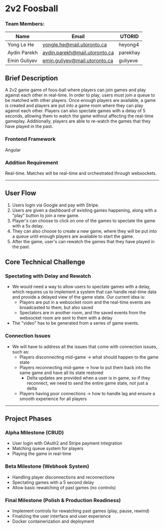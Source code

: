 # 2v2 Foosball

### Team Members:
| Name          | Email                         | UTORID      |
| ------------- | ------------------------------| ----------- |
| Yong Le He    | yongle.he@mail.utoronto.ca    |  heyong4    |
| Aydin Parekh  | aydin.parekh@mail.utoronto.ca |  parekhay   |
| Emin Guliyev  | emin.guliyev@mail.utoronto.ca |  guliyeve   |


## Brief Description
A 2v2 game game of foos-ball where players can join games and play against each other in real-time. In order to play, users must join a queue to be matched with other players. Once enough players are available, a game is created and players are put into a game room where they can play against each other. Players can also spectate games with a delay of 5 seconds, allowing them to watch the game without affecting the real-time gameplay. Additionally, players are able to re-watch the games that they have played in the past.

### Frontend Framework
Angular

### Addition Requirement
Real-time. Matches will be real-time and orchestrated through websockets.

---

## User Flow
1. Users login via Google and pay with Stripe.
2. Users are given a dashboard of existing games happening, along with a "play" button to join a new game.
3. Player's can choose to click on one of the games to spectate the game with a 5s delay.
4. They can also choose to create a new game, where they will be put into a queue until enough players are available to start the game.
5. After the game, user's can rewatch the games that they have played in the past.

## Core Technical Challenge

### Spectating with Delay and Rewatch
- We would need a way to allow users to spectate games with a delay, which requires us to implement a system that can handle real-time data and provide a delayed view of the game state. Our current idea is:
    - Players are put in a websocket room and the real-time events are broadcasted to them, but also saved
    - Spectators are in another room, and the saved events from the websocket room are sent to them with a delay
- The "video" has to be generated from a series of game events.

### Connection Issues
- We will have to address all the issues that come with connection issues, such as:
    - Players disconnecting mid-game -> what should happen to the game state
    - Players reconnecting mid-game -> how to put them back into the same game and have all its state restored
        - Delta updates are provided when a user is in game, so if they reconnect, we need to send the entire game state, not just a delta
    - Players having poor connections -> how to handle lag and ensure a smooth experience for all players

---

## Project Phases

### Alpha Milestone (CRUD)
- User login with OAuth2 and Stripe payment integration
- Matching queue system for players
- Playing the game in real-time


### Beta Milestone (Webhook System)
- Handling player disconnections and reconnections
- Spectating games with a 5 second delay
- Allow basic rewatching of past games (no controls)

### Final Milestone (Polish & Production Readiness)
- Implement controls for rewatching past games (play, pause, rewind)
- Finalizing the user interface and user experience
- Docker containerization and deployment
